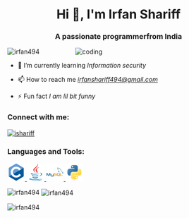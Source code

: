 <h1 align="center">Hi 👋, I'm Irfan Shariff</h1>
<h3 align="center">A passionate programmerfrom India</h3>
<img align="right" alt="coding"width="350" src="https://user-images.githubusercontent.com/55389276/140866485-8fb1c876-9a8f-4d6a-98dc-08c4981eaf70.gif">

<p align="left"> <img src="https://komarev.com/ghpvc/?username=irfan494&label=Profile%20views&color=0e75b6&style=flat" alt="irfan494" /> </p>

- 🌱 I’m currently learning *Information security*

- 📫 How to reach me *irfanshariff494@gmail.com*

- ⚡ Fun fact *I am lil bit funny*

<h3 align="left">Connect with me:</h3>
<p align="left">
<a href="https://instagram.com/_ishariff_" target="blank"><img align="center" src="https://raw.githubusercontent.com/rahuldkjain/github-profile-readme-generator/master/src/images/icons/Social/instagram.svg" alt="ishariff" height="30" width="40" /></a>
</p>

<h3 align="left">Languages and Tools:</h3>
<p align="left"> <a href="https://www.cprogramming.com/" target="_blank" rel="noreferrer"> <img src="https://raw.githubusercontent.com/devicons/devicon/master/icons/c/c-original.svg" alt="c" width="40" height="40"/> </a> <a href="https://www.java.com" target="_blank" rel="noreferrer"> <img src="https://raw.githubusercontent.com/devicons/devicon/master/icons/java/java-original.svg" alt="java" width="40" height="40"/> </a> <a href="https://www.mysql.com/" target="_blank" rel="noreferrer"> <img src="https://raw.githubusercontent.com/devicons/devicon/master/icons/mysql/mysql-original-wordmark.svg" alt="mysql" width="40" height="40"/> </a> <a href="https://www.python.org" target="_blank" rel="noreferrer"> <img src="https://raw.githubusercontent.com/devicons/devicon/master/icons/python/python-original.svg" alt="python" width="40" height="40"/> </a> </p>

<p><img align="left" src="https://github-readme-stats.vercel.app/api/top-langs?username=irfan494&show_icons=true&locale=en&layout=compact" alt="irfan494" /></p>

<p>&nbsp;<img align="center" src="https://github-readme-stats.vercel.app/api?username=irfan494&show_icons=true&locale=en" alt="irfan494" /></p>

<p><img align="center" src="https://github-readme-streak-stats.herokuapp.com/?user=irfan494&" alt="irfan494" /></p>
